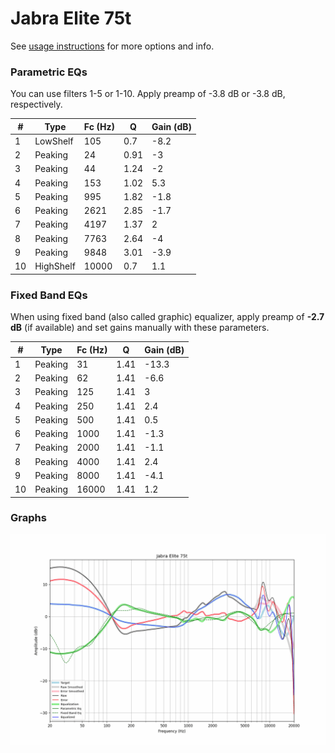 # Jabra Elite 75t
See [usage instructions](https://github.com/jaakkopasanen/AutoEq#usage) for more options and info.

### Parametric EQs
You can use filters 1-5 or 1-10. Apply preamp of -3.8 dB or -3.8 dB, respectively.

|   # | Type      |   Fc (Hz) |    Q |   Gain (dB) |
|-----|-----------|-----------|------|-------------|
|   1 | LowShelf  |       105 | 0.7  |        -8.2 |
|   2 | Peaking   |        24 | 0.91 |        -3   |
|   3 | Peaking   |        44 | 1.24 |        -2   |
|   4 | Peaking   |       153 | 1.02 |         5.3 |
|   5 | Peaking   |       995 | 1.82 |        -1.8 |
|   6 | Peaking   |      2621 | 2.85 |        -1.7 |
|   7 | Peaking   |      4197 | 1.37 |         2   |
|   8 | Peaking   |      7763 | 2.64 |        -4   |
|   9 | Peaking   |      9848 | 3.01 |        -3.9 |
|  10 | HighShelf |     10000 | 0.7  |         1.1 |

### Fixed Band EQs
When using fixed band (also called graphic) equalizer, apply preamp of **-2.7 dB** (if available) and set gains manually with these parameters.

|   # | Type    |   Fc (Hz) |    Q |   Gain (dB) |
|-----|---------|-----------|------|-------------|
|   1 | Peaking |        31 | 1.41 |       -13.3 |
|   2 | Peaking |        62 | 1.41 |        -6.6 |
|   3 | Peaking |       125 | 1.41 |         3   |
|   4 | Peaking |       250 | 1.41 |         2.4 |
|   5 | Peaking |       500 | 1.41 |         0.5 |
|   6 | Peaking |      1000 | 1.41 |        -1.3 |
|   7 | Peaking |      2000 | 1.41 |        -1.1 |
|   8 | Peaking |      4000 | 1.41 |         2.4 |
|   9 | Peaking |      8000 | 1.41 |        -4.1 |
|  10 | Peaking |     16000 | 1.41 |         1.2 |

### Graphs
![](./Jabra%20Elite%2075t.png)
